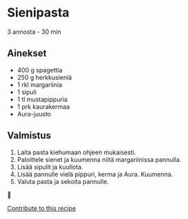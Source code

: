 # Sienipasta
3 annosta - 30 min

## Ainekset
- 400 g spagettia
- 250 g herkkusieniä
- 1 rkl margariinia
- 1 sipuli
- 1 tl mustapippuria
- 1 prk kaurakermaa
- Aura-juusto


## Valmistus
1. Laita pasta kiehumaan ohjeen mukaisesti.
2. Paloittele sienet ja kuumenna niitä margariinissa pannulla.
3. Lisää sipulit ja kuullota.
4. Lisää pannulle vielä pippuri, kerma ja Aura. Kuumenna.
5. Valuta pasta ja sekoita pannulle.

🥛


[Contribute to this recipe](https://github.com/sjaks/cookbook/edit/master/recipe/recipe/sienipasta.md)